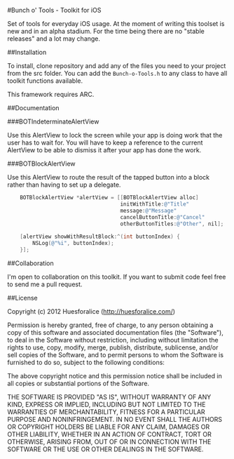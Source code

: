 #Bunch o' Tools - Toolkit for iOS

Set of tools for everyday iOS usage. At the moment of writing this toolset is new and in an alpha stadium. For the time being there are no "stable releases" and a lot may change. 

##Installation

To install, clone repository and add any of the files you need to your project from the src folder. You can add the `Bunch-o-Tools.h` to any class to have all toolkit functions available.

This framework requires ARC.

##Documentation

###BOTIndeterminateAlertView

Use this AlertView to lock the screen while your app is doing work that the user has to wait for. You will have to keep a reference to the current AlertView to be able to dismiss it after your app has done the work.

###BOTBlockAlertView

Use this AlertView to route the result of the tapped button into a block rather than having to set up a delegate.

``` objective-c
    BOTBlockAlertView *alertView = [[BOTBlockAlertView alloc]
                                    initWithTitle:@"Title"
                                    message:@"Message"
                                    cancelButtonTitle:@"Cancel"
                                    otherButtonTitles:@"Other", nil];
    
    [alertView showWithResultBlock:^(int buttonIndex) {
        NSLog(@"%i", buttonIndex);
    }];
```

##Collaboration

I'm open to collaboration on this toolkit. If you want to submit code feel free to send me a pull request.

##License

Copyright (c) 2012 Huesforalice (http://huesforalice.com/)

Permission is hereby granted, free of charge, to any person obtaining a copy
of this software and associated documentation files (the "Software"), to deal
in the Software without restriction, including without limitation the rights
to use, copy, modify, merge, publish, distribute, sublicense, and/or sell
copies of the Software, and to permit persons to whom the Software is
furnished to do so, subject to the following conditions:

The above copyright notice and this permission notice shall be included in
all copies or substantial portions of the Software.

THE SOFTWARE IS PROVIDED "AS IS", WITHOUT WARRANTY OF ANY KIND, EXPRESS OR
IMPLIED, INCLUDING BUT NOT LIMITED TO THE WARRANTIES OF MERCHANTABILITY,
FITNESS FOR A PARTICULAR PURPOSE AND NONINFRINGEMENT. IN NO EVENT SHALL THE
AUTHORS OR COPYRIGHT HOLDERS BE LIABLE FOR ANY CLAIM, DAMAGES OR OTHER
LIABILITY, WHETHER IN AN ACTION OF CONTRACT, TORT OR OTHERWISE, ARISING FROM,
OUT OF OR IN CONNECTION WITH THE SOFTWARE OR THE USE OR OTHER DEALINGS IN
THE SOFTWARE.

